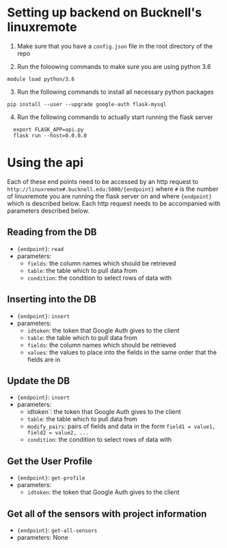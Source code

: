 # Setting up backend on Bucknell's linuxremote
1. Make sure that you have a `config.json` file in the root directory of the repo

2. Run the foloowing commands to make sure you are using python 3.6
```
module load python/3.6
```

3. Run the following commands to install all necessary python packages 
```
pip install --user --upgrade google-auth flask-mysql
```

4. Run the following commands to actually start running the flask server
```
  export FLASK_APP=api.py
  flask run --host=0.0.0.0
```


# Using the api
Each of these end points need to be accessed by an http request to `http://linuxremote#.bucknell.edu:5000/{endpoint}` where `#` is the number of linuxremote you are running the flask server on and where `{endpoint}` which is described below.  Each http request needs to be accompanied with parameters described below.


## Reading from the DB
- `{endpoint}`: `read`
- parameters: 
    - `fields`: the column names which should be retrieved
    - `table`: the table which to pull data from
    - `condition`: the condition to select rows of data with

## Inserting into the DB
- `{endpoint}`: `insert`
- parameters:
    - `idtoken`: the token that Google Auth gives to the client
    - `table`: the table which to pull data from
    - `fields`: the column names which should be retrieved
    - `values`: the values to place into the fields in the same order that the fields are in

## Update the DB
- `{endpoint}`: `insert`
- parameters:
    - idtoken`: the token that Google Auth gives to the client
    - `table`: the table which to pull data from
    - `modify_pairs`: pairs of fields and data in the form `field1 = value1, field2 = value2, ...`
    - `condition`: the condition to select rows of data with


## Get the User Profile
- `{endpoint}`: `get-profile`
- parameters:
    - `idtoken`: the token that Google Auth gives to the client


## Get all of the sensors with project information
- `{endpoint}`: `get-all-sensors`
- parameters: None
